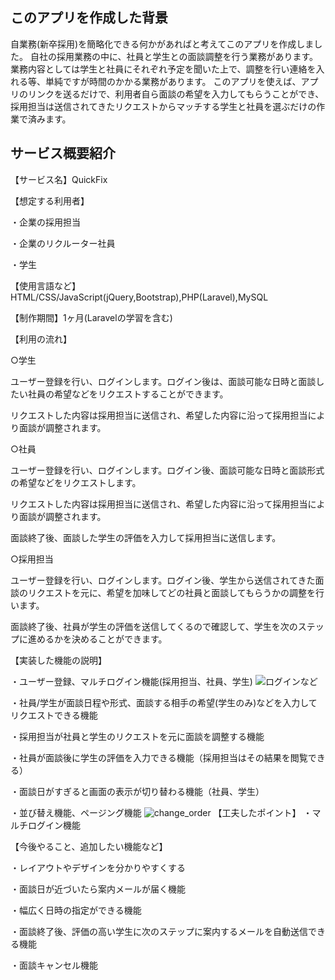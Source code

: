 ## このアプリを作成した背景

自業務(新卒採用)を簡略化できる何かがあればと考えてこのアプリを作成しました。  自社の採用業務の中に、社員と学生との面談調整を行う業務があります。業務内容としては学生と社員にそれぞれ予定を聞いた上で、調整を行い連絡を入れる等、単純ですが時間のかかる業務があります。  このアプリを使えば、アプリのリンクを送るだけで、利用者自ら面談の希望を入力してもらうことができ、採用担当は送信されてきたリクエストからマッチする学生と社員を選ぶだけの作業で済みます。  


## サービス概要紹介

【サービス名】QuickFix

【想定する利用者】

・企業の採用担当

・企業のリクルーター社員

・学生

【使用言語など】HTML/CSS/JavaScript(jQuery,Bootstrap),PHP(Laravel),MySQL

【制作期間】1ヶ月(Laravelの学習を含む)

【利用の流れ】

○学生

ユーザー登録を行い、ログインします。ログイン後は、面談可能な日時と面談したい社員の希望などをリクエストすることができます。

リクエストした内容は採用担当に送信され、希望した内容に沿って採用担当により面談が調整されます。

○社員

ユーザー登録を行い、ログインします。ログイン後、面談可能な日時と面談形式の希望などをリクエストします。

リクエストした内容は採用担当に送信され、希望した内容に沿って採用担当により面談が調整されます。

面談終了後、面談した学生の評価を入力して採用担当に送信します。

○採用担当

ユーザー登録を行い、ログインします。ログイン後、学生から送信されてきた面談のリクエストを元に、希望を加味してどの社員と面談してもらうかの調整を行います。

面談終了後、社員が学生の評価を送信してくるので確認して、学生を次のステップに進めるかを決めることができます。

【実装した機能の説明】

・ユーザー登録、マルチログイン機能(採用担当、社員、学生)
![ログインなど](https://user-images.githubusercontent.com/66907534/99960157-a1257980-2dcf-11eb-8ebe-d2d56ca5ca8e.gif)

・社員/学生が面談日程や形式、面談する相手の希望(学生のみ)などを入力してリクエストできる機能

・採用担当が社員と学生のリクエストを元に面談を調整する機能

・社員が面談後に学生の評価を入力できる機能（採用担当はその結果を閲覧できる）

・面談日がすぎると画面の表示が切り替わる機能（社員、学生）


・並び替え機能、ページング機能
![change_order](https://user-images.githubusercontent.com/66907534/99950268-a24eaa80-2dbf-11eb-87ce-2eaeb3d4180d.gif)
【工夫したポイント】
・マルチログイン機能

【今後やること、追加したい機能など】

・レイアウトやデザインを分かりやすくする

・面談日が近づいたら案内メールが届く機能

・幅広く日時の指定ができる機能

・面談終了後、評価の高い学生に次のステップに案内するメールを自動送信できる機能

・面談キャンセル機能
